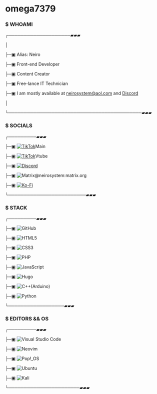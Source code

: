 # omega7379

### $ WHOAMI

┌────────────────────▰▰▰

│

├─▣ Alias: Neiro

├─▣ Front-end Developer

├─▣ Content Creator

├─▣ Free-lance IT Technician

├─▣ I am mostly available at neirosystem@aol.com and [Discord](https://discord.gg/aTHfjzNgT)

│

└───────────────────────────────────────────▰▰▰

### $ SOCIALS

┌─────────▰▰▰

├─▣ [![TikTok](https://img.shields.io/badge/TikTok-%23000000.svg?style=for-the-badge&logo=TikTok&logoColor=white)](https://www.tiktok.com/@marveljoe727)Main 

├─▣ [![TikTok](https://img.shields.io/badge/TikTok-%23000000.svg?style=for-the-badge&logo=TikTok&logoColor=white)](https://www.tiktok.com/@vtuberneiro)Vtube 

├─▣ [![Discord](https://img.shields.io/badge/Discord-%237289DA.svg?style=for-the-badge&logo=discord&logoColor=white)](https://discord.gg/AaTHfjzNgT)

├─▣ ![Matrix](https://img.shields.io/badge/Element-0DBD8B?style=for-the-badge&logo=element&logoColor=white)@neirosystem:matrix.org

├─▣ [![Ko-Fi](https://img.shields.io/badge/Ko--fi-F16061?style=for-the-badge&logo=ko-fi&logoColor=white)](https://ko-fi.com/neirosystem)

└─────────────────────────▰▰▰

### $ STACK

┌─────────▰▰▰

├─▣ ![GitHub](https://img.shields.io/badge/github-%23121011.svg?style=for-the-badge&logo=github&logoColor=white)

├─▣ ![HTML5](https://img.shields.io/badge/html5-%23E34F26.svg?style=for-the-badge&logo=html5&logoColor=white)

├─▣ ![CSS3](https://img.shields.io/badge/css3-%231572B6.svg?style=for-the-badge&logo=css3&logoColor=white)

├─▣ ![PHP](https://img.shields.io/badge/php-%23777BB4.svg?style=for-the-badge&logo=php&logoColor=white)

├─▣ ![JavaScript](https://img.shields.io/badge/javascript-%23323330.svg?style=for-the-badge&logo=javascript&logoColor=%23F7DF1E)

├─▣ ![Hugo](https://img.shields.io/badge/Hugo-black.svg?style=for-the-badge&logo=Hugo)

├─▣ ![C++](https://img.shields.io/badge/c++-%2300599C.svg?style=for-the-badge&logo=c%2B%2B&logoColor=white)(Arduino)

├─▣ ![Python](https://img.shields.io/badge/python-3670A0?style=for-the-badge&logo=python&logoColor=ffdd54) 

└──────────────────▰▰▰

### $ EDITORS && OS

┌─────────▰▰▰

├─▣ ![Visual Studio Code](https://img.shields.io/badge/Visual%20Studio%20Code-0078d7.svg?style=for-the-badge&logo=visual-studio-code&logoColor=white)

├─▣ ![Neovim](https://img.shields.io/badge/NeoVim-%2357A143.svg?&style=for-the-badge&logo=neovim&logoColor=white)

├─▣ ![Pop!\_OS](https://img.shields.io/badge/Pop!_OS-48B9C7?style=for-the-badge&logo=Pop!_OS&logoColor=white)

├─▣ ![Ubuntu](https://img.shields.io/badge/Ubuntu-E95420?style=for-the-badge&logo=ubuntu&logoColor=white)

├─▣ ![Kali](https://img.shields.io/badge/Kali-268BEE?style=for-the-badge&logo=kalilinux&logoColor=white)

└───────────────────────▰▰▰
